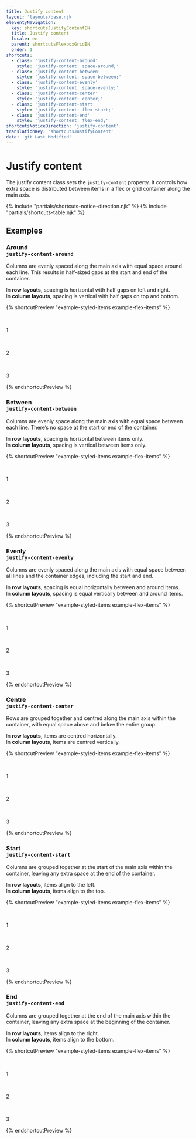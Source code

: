```yaml
---
title: Justify content
layout: 'layouts/base.njk'
eleventyNavigation:
  key: shortcutsJustifyContentEN
  title: Justify content
  locale: en
  parent: shortcutsFlexboxGridEN
  order: 1
shortcuts:
  - class: 'justify-content-around'
    style: 'justify-content: space-around;'
  - class: 'justify-content-between'
    style: 'justify-content: space-between;'
  - class: 'justify-content-evenly'
    style: 'justify-content: space-evenly;'
  - class: 'justify-content-center'
    style: 'justify-content: center;'
  - class: 'justify-content-start'
    style: 'justify-content: flex-start;'
  - class: 'justify-content-end'
    style: 'justify-content: flex-end;'
shortcutsNoticeDirection: 'justify-content'
translationKey: 'shortcutsJustifyContent'
date: 'git Last Modified'
---
```


# Justify content

The justify content class sets the `justify-content` property. It controls how extra space is distributed between items in a flex or grid container along the main axis.

{% include "partials/shortcuts-notice-direction.njk" %}
{% include "partials/shortcuts-table.njk" %}

## Examples

### Around<br/>`justify-content-around`

Columns are evenly spaced along the main axis with equal space around each line. This results in half-sized gaps at the start and end of the container.

In **row layouts**, spacing is horizontal with half gaps on left and right.<br/>
In **column layouts**, spacing is vertical with half gaps on top and bottom.

{% shortcutPreview "example-styled-items example-flex-items" %}

<div class="d-flex justify-content-around">
  <p>1</p>
  <p>2</p>
  <p>3</p>
</div>
{% endshortcutPreview %}

### Between<br/>`justify-content-between`

Columns are evenly space along the main axis with equal space between each line. There’s no space at the start or end of the container.

In **row layouts**, spacing is horizontal between items only.<br/>
In **column layouts**, spacing is vertical between items only.

{% shortcutPreview "example-styled-items example-flex-items" %}

<div class="d-flex justify-content-between">
  <p>1</p>
  <p>2</p>
  <p>3</p>
</div>
{% endshortcutPreview %}

### Evenly<br/>`justify-content-evenly`

Columns are evenly spaced along the main axis with equal space between all lines and the container edges, including the start and end.

In **row layouts**, spacing is equal horizontally between and around items.<br/>
In **column layouts**, spacing is equal vertically between and around items.

{% shortcutPreview "example-styled-items example-flex-items" %}

<div class="d-flex justify-content-evenly">
  <p>1</p>
  <p>2</p>
  <p>3</p>
</div>
{% endshortcutPreview %}

### Centre<br/>`justify-content-center`

Rows are grouped together and centred along the main axis within the container, with equal space above and below the entire group.

In **row layouts**, items are centred horizontally.<br/>
In **column layouts**, items are centred vertically.

{% shortcutPreview "example-styled-items example-flex-items" %}

<div class="d-flex justify-content-center">
  <p>1</p>
  <p>2</p>
  <p>3</p>
</div>
{% endshortcutPreview %}

### Start<br/>`justify-content-start`

Columns are grouped together at the start of the main axis within the container, leaving any extra space at the end of the container.

In **row layouts**, items align to the left.<br/>
In **column layouts**, items align to the top.

{% shortcutPreview "example-styled-items example-flex-items" %}

<div class="d-flex justify-content-start">
  <p>1</p>
  <p>2</p>
  <p>3</p>
</div>
{% endshortcutPreview %}

### End<br/>`justify-content-end`

Columns are grouped together at the end of the main axis within the container, leaving any extra space at the beginning of the container.

In **row layouts**, items align to the right.<br/>
In **column layouts**, items align to the bottom.

{% shortcutPreview "example-styled-items example-flex-items" %}

<div class="d-flex justify-content-end">
  <p>1</p>
  <p>2</p>
  <p>3</p>
</div>
{% endshortcutPreview %}
